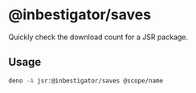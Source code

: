 # @inbestigator/saves

Quickly check the download count for a JSR package.

## Usage

```sh
deno -A jsr:@inbestigator/saves @scope/name
```
